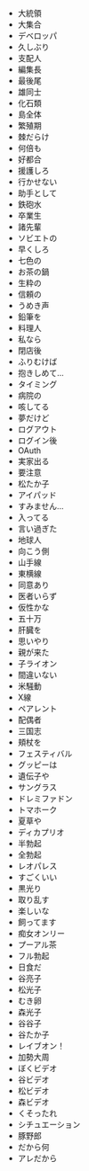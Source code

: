 * 大統領
* 大集合
* デベロッパ
* 久しぶり
* 支配人
* 編集長
* 最後尾
* 雄同士
* 化石類
* 島全体
* 繁殖期
* 棘だらけ
* 何倍も
* 好都合
* 援護しろ
* 行かせない
* 助手として
* 鉄砲水
* 卒業生
* 諸先輩
* ソビエトの
* 早くしろ
* 七色の
* お茶の鍋
* 生粋の
* 信頼の
* うめき声
* 鉛筆を
* 料理人
* 私なら
* 閉店後
* ふりむけば
* 抱きしめて...
* タイミング
* 病院の
* 咳してる
* 夢だけど
* ログアウト
* ログイン後
* OAuth
* 実家出る
* 要注意
* 松たか子
* アイパッド
* すみません…
* 入ってる
* 言い過ぎた
* 地球人
* 向こう側
* 山手線
* 東横線
* 同意あり
* 医者いらず
* 仮性かな
* 五十万
* 肝臓を
* 思いやり
* 親が来た
* 子ライオン
* 間違いない
* 米騒動
* X線
* ペアレント
* 配偶者
* 三国志
* 頬杖を
* フェスティバル
* グッピーは
* 遺伝子や
* サングラス
* ドレミファドン
* トマホーク
* 夏草や
* ディカプリオ
* 半勃起
* 全勃起
* レオパレス
* すごくいい
* 黒光り
* 取り乱す
* 楽しいな
* 飼ってます
* 痴女オンリー
* プーアル茶
* フル勃起
* 日食だ
* 谷亮子
* 松光子
* むき卵
* 森光子
* 谷谷子
* 谷たか子
* レイブオン！
* 加勢大周
* ぼくビデオ
* 谷ビデオ
* 松ビデオ
* 森ビデオ
* くそったれ
* シチュエーション
* 豚野郎
* だから何
* アレだから

